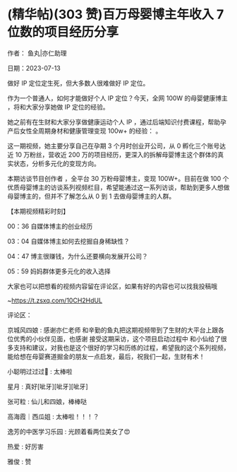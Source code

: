 
# (精华帖)(303 赞)百万母婴博主年收入 7 位数的项目经历分享

 

 

作者：  鱼丸|亦仁助理

日期：2023-07-13

做好 IP 定位定生死，但大多数人很难做好 IP 定位。

作为一个普通人，如何才能做好个人 IP 定位？今天，全网 100W 的母婴健康博主  ，将和大家分享她做 IP 定位的经验。

她之前有在生财和大家分享做健康运动个人 IP ，通过后端知识付费课程，帮助孕产后女性全周期身材和健康管理变现 100w+ 的经验：  。

这一期视频，她主要分享自己在孕期 3 个月时创业开公司，从 0 孵化三个账号达近 10 万粉丝，营收近 200 万的项目经历，更深入的拆解母婴博主这个群体的真实状态，分析多元化的变现方向。

本期访谈节目创作者  ，全平台 30 万粉母婴博主，变现 100W+。目前在做 100 个优质母婴博主的访谈系列视频栏目，希望能通过这一系列访谈，帮助到更多人想做母婴博主的，但并不了解怎么从 0 到 1 去做母婴博主的人群。

【本期视频精彩时刻】

00：36 自媒体博主的创业经历

03：04 自媒体博主如何去挖掘自身稀缺性？

04：47 博主很赚钱，为什么还要横向发展开公司？

05：59 妈妈群体更多元化的收入选择

大家也可以把想看的视频内容留在评论区，如果有好的内容也可以找我投稿哦

~https://t.zsxq.com/10CH2HdUL

评论区：

京城风四娘 : 感谢亦仁老师  和辛勤的鱼丸把这期视频带到了生财的大平台上跟各位优秀的小伙伴见面，也感谢  接受这期采访，这个项目启动过程中  和小仙给了很多支持和建议，对我也是这个很好的学习和历练的过程，希望我的这个系列视频，能给想在母婴赛道掘金的朋友一点启发，最后，祝我们一起，生财有术！

小聪明过过过💫 : 太棒啦

星月 : 真好[呲牙][呲牙][呲牙]

张可粒 : 仙儿和四娘，棒棒哒

 

 

高海霞｜西瓜姐 : 太棒啦！！！？

逸芳的中医学习乐园 : 光顾着看两位美女了😍

热爱 : 好厉害

雅俊 : 赞

